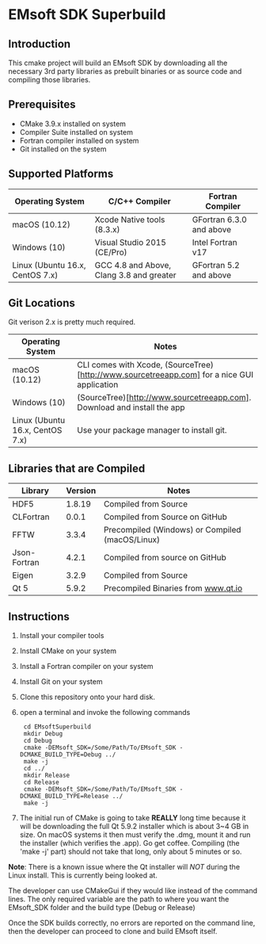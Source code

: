 # EMsoft SDK Superbuild #

## Introduction ##

This cmake project will build an EMsoft SDK by downloading all the necessary 3rd party 
libraries as prebuilt binaries or as source code and compiling those libraries. 

## Prerequisites ##

+ CMake 3.9.x installed on system
+ Compiler Suite installed on system
+ Fortran compiler installed on system
+ Git installed on the system


## Supported Platforms ##

| Operating System | C/C++ Compiler | Fortran Compiler |
|------------------|----------------|------------------|
| macOS (10.12) | Xcode Native tools (8.3.x) | GFortran 6.3.0 and above |
| Windows (10) | Visual Studio 2015 (CE/Pro) | Intel Fortran v17 |
| Linux (Ubuntu 16.x, CentOS 7.x) | GCC 4.8 and Above, Clang 3.8 and greater | GFortran 5.2 and above |

## Git Locations ##

Git verison 2.x is pretty much required.

| Operating System |  Notes  |
|------------------|--------------|
| macOS (10.12) | CLI comes with Xcode, (SourceTree)[http://www.sourcetreeapp.com] for a nice GUI application |
| Windows (10) | (SourceTree)[http://www.sourcetreeapp.com]. Download and install the app  |
| Linux (Ubuntu 16.x, CentOS 7.x) | Use your package manager to install git.|

## Libraries that are Compiled ##

| Library | Version | Notes |
|---------|---------|-------|
| HDF5 | 1.8.19 | Compiled from Source |
| CLFortran | 0.0.1 | Compiled from Source on GitHub |
| FFTW | 3.3.4 | Precompiled (Windows) or Compiled (macOS/Linux) |
| Json-Fortran | 4.2.1 | Compiled from source on GitHub |
| Eigen | 3.2.9 | Compiled from Source |
| Qt 5 | 5.9.2 | Precompiled Binaries from www.qt.io |

## Instructions ##


1. Install your compiler tools
2. Install CMake on your system
3. Install a Fortran compiler on your system
4. Install Git on your system
1. Clone this repository onto your hard disk.
2. open a terminal and invoke the following commands

        cd EMsoftSuperbuild
        mkdir Debug
        cd Debug
        cmake -DEMsoft_SDK=/Some/Path/To/EMsoft_SDK -DCMAKE_BUILD_TYPE=Debug ../
        make -j
        cd ../
        mkdir Release
        cd Release
        cmake -DEMsoft_SDK=/Some/Path/To/EMsoft_SDK -DCMAKE_BUILD_TYPE=Release ../
        make -j

3. The initial run of CMake is going to take  **REALLY** long time because it will be downloading the full Qt 5.9.2 installer which is about 3~4 GB in size. On macOS systems it then must verify the .dmg, mount it and run the installer (which verifies the .app). Go get coffee. Compiling (the 'make -j' part) should not take that long, only about 5 minutes or so.

**Note**: There is a known issue where the Qt installer will *NOT* during the Linux install. This is currently being looked at.

The developer can use CMakeGui if they would like instead of the command lines. The only required variable are the path to where you want the EMsoft_SDK folder and the build type (Debug or Release)


Once the SDK builds correctly, no errors are reported on the command line, then the developer can proceed to clone and build EMsoft itself.
